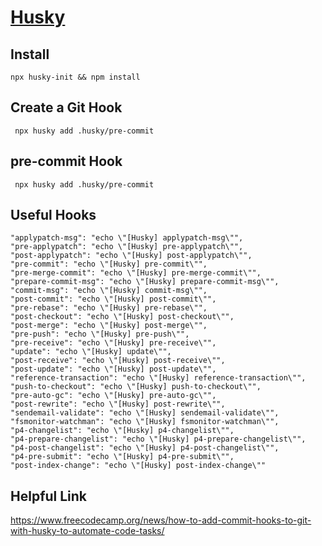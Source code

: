 # [Husky](https://typicode.github.io/husky/#/)

## Install

```
npx husky-init && npm install
```

## Create a Git Hook

```
 npx husky add .husky/pre-commit
```

## pre-commit Hook

```
 npx husky add .husky/pre-commit
```

## Useful Hooks

```
"applypatch-msg": "echo \"[Husky] applypatch-msg\"",
"pre-applypatch": "echo \"[Husky] pre-applypatch\"",
"post-applypatch": "echo \"[Husky] post-applypatch\"",
"pre-commit": "echo \"[Husky] pre-commit\"",
"pre-merge-commit": "echo \"[Husky] pre-merge-commit\"",
"prepare-commit-msg": "echo \"[Husky] prepare-commit-msg\"",
"commit-msg": "echo \"[Husky] commit-msg\"",
"post-commit": "echo \"[Husky] post-commit\"",
"pre-rebase": "echo \"[Husky] pre-rebase\"",
"post-checkout": "echo \"[Husky] post-checkout\"",
"post-merge": "echo \"[Husky] post-merge\"",
"pre-push": "echo \"[Husky] pre-push\"",
"pre-receive": "echo \"[Husky] pre-receive\"",
"update": "echo \"[Husky] update\"",
"post-receive": "echo \"[Husky] post-receive\"",
"post-update": "echo \"[Husky] post-update\"",
"reference-transaction": "echo \"[Husky] reference-transaction\"",
"push-to-checkout": "echo \"[Husky] push-to-checkout\"",
"pre-auto-gc": "echo \"[Husky] pre-auto-gc\"",
"post-rewrite": "echo \"[Husky] post-rewrite\"",
"sendemail-validate": "echo \"[Husky] sendemail-validate\"",
"fsmonitor-watchman": "echo \"[Husky] fsmonitor-watchman\"",
"p4-changelist": "echo \"[Husky] p4-changelist\"",
"p4-prepare-changelist": "echo \"[Husky] p4-prepare-changelist\"",
"p4-post-changelist": "echo \"[Husky] p4-post-changelist\"",
"p4-pre-submit": "echo \"[Husky] p4-pre-submit\"",
"post-index-change": "echo \"[Husky] post-index-change\""
```

## Helpful Link

https://www.freecodecamp.org/news/how-to-add-commit-hooks-to-git-with-husky-to-automate-code-tasks/
